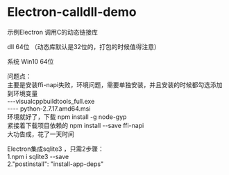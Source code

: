 # Electron-calldll-demo  
示例Electron 调用C的动态链接库  


dll 64位 （动态库默认是32位的，打包的时候值得注意）  

系统 Win10 64位  

问题点：  
主要是安装ffi-napi失败，环境问题，需要单独安装，并且安装的时候都勾选添加到环境变量  
---visualcppbuildtools_full.exe  
---- python-2.7.17.amd64.msi  
环境就好了，下载 npm install -g node-gyp  
紧接着下载项目依赖的 npm install --save ffi-napi  
大功告成，花了一天时间  

Electron集成sqlite3 ，只需2步骤：  
1.npm i sqlite3 --save  
2."postinstall": "install-app-deps"  



